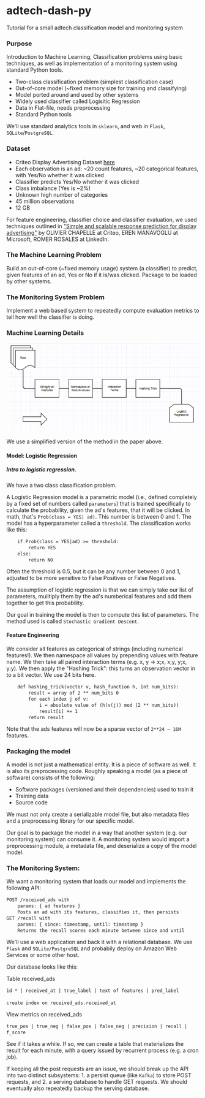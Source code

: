 # adtech-dash-py
Tutorial for a small adtech classification model and monitoring system

### Purpose
Introduction to Machine Learning, Classification problems using basic techniques, as well as implementation of a monitoring system using standard Python tools.

+ Two-class classification problem (simplest classification case)
+ Out-of-core model (~fixed memory size for training and classifying)
+ Model ported around and used by other systems
+ Widely used classifier called Logisitic Regression
+ Data in Flat-file, needs preprocessing
+ Standard Python tools

We'll use standard analytics tools in `sklearn`, and web in `Flask`, `SQLite`/`PostgreSQL`.

### Dataset

+ Criteo Display Advertising Dataset [here](http://labs.criteo.com/downloads/2014-kaggle-display-advertising-challenge-dataset/)
+ Each observation is an ad: ~20 count features, ~20 categorical features, with Yes/No whether it was clicked
+ Classifier predicts Yes/No whether it was clicked
+ Class imbalance (Yes is ~2%)
+ Unknown high number of categories
+ 45 million observations
+ 12 GB

For feature engineering, classifier choice and classifier evaluation, we used techniques outlined in ["Simple and scalable response prediction for display advertising"](http://dl.acm.org/citation.cfm?id=2532128) by OLIVIER CHAPELLE at Criteo, EREN MANAVOGLU at Microsoft, ROMER ROSALES at LinkedIn.

### The Machine Learning Problem
Build an out-of-core (~fixed memory usage) system (a classifier) to predict, given features of an ad, Yes or No if it is/was clicked. Package to be loaded by other systems.

### The Monitoring System Problem
Implement a web based system to repeatedly compute evaluation metrics to tell how well the classifier is doing.

### Machine Learning Details

![alt text](ml_diag.png)

We use a simplified version of the method in the paper above. 

#### Model: Logistic Regression
##### Intro to logistic regression.

We have a two class classification problem. 

A Logistic Regression model is a parametric model (i.e., defined completely by a fixed set of numbers called `parameters`) that is trained specifically to calculate the probability, given the ad's features, that it will be clicked. In math, that's `Prob(class = YES| ad)`. This number is between 0 and 1. The model has a hyperparameter called a `threshold`. The classification works like this:
		
		if Prob(class = YES|ad) >= threshold:
			return YES
		else:
			return NO

Often the threshold is 0.5, but it can be any number between 0 and 1, adjusted to be more sensitive to False Positives or False Negatives.

The assumption of logistic regression is that we can simply take our list of parameters, mulitiply them by the ad's numberical features and add them together to get this probability.

Our goal in training the model is then to compute this list of parameters. The method used is called `Stochastic Gradient Descent`.


#### Feature Engineering
We consider all features as categorical of strings (including numerical features!).
We then namespace all values by prepending values with feature name. We then take all paired interaction terms (e.g. x, y -> x;x, x;y, y;x, y:y).
We then apply the "Hashing Trick": this turns an observation vector in to a bit vector. We use 24 bits here.

		def hashing_trick(vector v, hash_function h, int num_bits):
			result = array of 2 ** num_bits 0
			for each index j of v:
				i = absolute value of (h(v(j)) mod (2 ** num_bits))
				result[i] += 1
			return result
			
Note that the ads features will now be a sparse vector of `2**24 ~ 16M` features.

### Packaging the model
A model is not just a mathematical entity. It is a piece of software as well. It is also its preprocessing code. Roughly speaking a model (as a piece of software) consists of the following:

+ Software packages (versioned and their dependencies) used to train it
+ Training data
+ Source code

We must not only create a serializable model file, but also metadata files and a preprocessing library for our specific model.

Our goal is to package the model in a way that another system (e.g. our monitoring system) can consume it. A monitoring system would import a preprocessing module, a metadata file, and deserialize a copy of the model model.

### The Monitoring System:
We want a monitoring system that loads our model and implements the following API:
	
	POST /received_ads with
		params: { ad features }
		Posts an ad with its features, classifies it, then persists
	GET /recall with
		params: { since: timestamp, until: timestamp }
		Returns the recall scores each minute between since and until
		
We'll use a web application and back it with a relational database. We use `Flask` and `SQLite/PostgreSQL` and probabily deploy on Amazon Web Services or some other host.

Our database looks like this:

Table received_ads

	id * | received_at | true_label | text of features | pred_label

	create index on received_ads.received_at

View metrics on received_ads
	
	true_pos | true_neg | false_pos | false_neg | precision | recall | f_score

See if it takes a while. If so, we can create a table that materializes the result for each minute, with a query issued by recurrent process (e.g. a cron job).

If keeping all the post requests are an issue, we should break up the API into two distinct subsystems: 1. a persist queue (like `Kafka`) to store POST requests, and 2. a serving database to handle GET requests. We should eventually also repeatedly backup the serving database.



